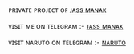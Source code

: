 ᴘʀɪᴠᴀᴛᴇ ᴘʀᴏᴊᴇᴄᴛ ᴏꜰ [ᴊᴀss ᴍᴀɴᴀᴋ](https://t.me/Its_JassManak)




ᴠɪsɪᴛ ᴍᴇ ᴏɴ ᴛᴇʟᴇɢʀᴀᴍ :- [ᴊᴀss ᴍᴀɴᴀᴋ](https://t.me/Its_JassManak)

ᴠɪsɪᴛ ɴᴀʀᴜᴛᴏ ᴏɴ ᴛᴇʟᴇɢʀᴀᴍ :- [ɴᴀʀᴜᴛᴏ](https://t.me/DatteBayooRoBot)
